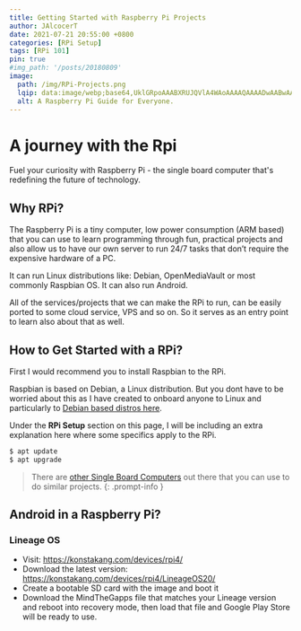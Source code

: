 ```yaml
---
title: Getting Started with Raspberry Pi Projects
author: JAlcocerT
date: 2021-07-21 20:55:00 +0800
categories: [RPi Setup]
tags: [RPi 101]
pin: true
#img_path: '/posts/20180809'
image:
  path: /img/RPi-Projects.png
  lqip: data:image/webp;base64,UklGRpoAAABXRUJQVlA4WAoAAAAQAAAADwAABwAAQUxQSDIAAAARL0AmbZurmr57yyIiqE8oiG0bejIYEQTgqiDA9vqnsUSI6H+oAERp2HZ65qP/VIAWAFZQOCBCAAAA8AEAnQEqEAAIAAVAfCWkAALp8sF8rgRgAP7o9FDvMCkMde9PK7euH5M1m6VWoDXf2FkP3BqV0ZYbO6NA/VFIAAAA
  alt: A Raspberry Pi Guide for Everyone.
---
```


# A journey with the Rpi

 Fuel your curiosity with Raspberry Pi - the single board computer that's redefining the future of technology.

## Why RPi?

The Raspberry Pi is a tiny computer, low power consumption (ARM based) that you can use to learn programming through fun, practical projects and also allow us to have our own server to run 24/7 tasks that don’t require the expensive hardware of a PC.

It can run Linux distributions like: Debian, OpenMediaVault or most commonly Raspbian OS. It can also run Android.

All of the services/projects that we can make the RPi to run, can be easily ported to some cloud service, VPS and so on. So it serves as an entry point to learn also about that as well.

## How to Get Started with a RPi?

First I would recommend you to install Raspbian to the RPi.

Raspbian is based on Debian, a Linux distribution. But you dont have to be worried about this as I have created to onboard anyone to Linux and particularly to [Debian based distros here](https://jalcocert.github.io/Linux/debian/).

Under the **RPi Setup** section on this page, I will be including an extra explanation here where some specifics apply to the RPi.


```sh
$ apt update
$ apt upgrade
```

> There are [other Single Board Computers](https://fossengineer.com/testing-performance-orange-pi5-versus-raspberry-pi4/) out there that you can use to do similar projects.
{: .prompt-info }

## Android in a Raspberry Pi?

### Lineage OS

* Visit: <https://konstakang.com/devices/rpi4/>
* Download the latest version: <https://konstakang.com/devices/rpi4/LineageOS20/>
* Create a bootable SD card with the image and boot it
* Download the MindTheGapps file that matches your Lineage version and reboot into recovery mode, then load that file and Google Play Store will be ready to use.

<!-- 
![img-description](https://pbs.twimg.com/media/FJAFshwXoAEf9HV?format=jpg&name=large)

## Video

{% include embed/youtube.html id='Balreaj8Yqs' %}
 -->